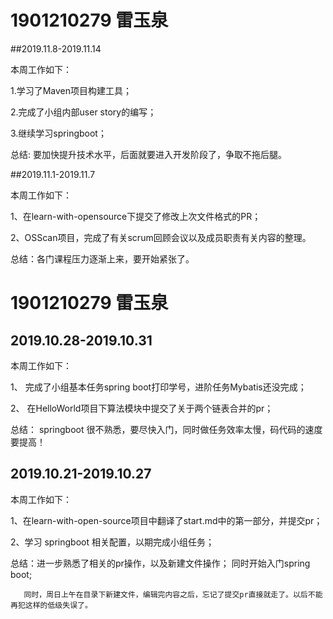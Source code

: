 # 1901210279 雷玉泉

##2019.11.8-2019.11.14

 本周工作如下：
 
   1.学习了Maven项目构建工具；
   
   2.完成了小组内部user story的编写；
   
   3.继续学习springboot；
   
 总结: 要加快提升技术水平，后面就要进入开发阶段了，争取不拖后腿。


##2019.11.1-2019.11.7

本周工作如下：

  1、在learn-with-opensource下提交了修改上次文件格式的PR；
 
  2、OSScan项目，完成了有关scrum回顾会议以及成员职责有关内容的整理。
 
  总结：各门课程压力逐渐上来，要开始紧张了。
  

# 1901210279 雷玉泉

## 2019.10.28-2019.10.31

本周工作如下：
   
   1、 完成了小组基本任务spring boot打印学号，进阶任务Mybatis还没完成；
    
   2、 在HelloWorld项目下算法模块中提交了关于两个链表合并的pr；
    
   总结： springboot 很不熟悉，要尽快入门，同时做任务效率太慢，码代码的速度要提高！
   

## 2019.10.21-2019.10.27

本周工作如下：

 1、在learn-with-open-source项目中翻译了start.md中的第一部分，并提交pr；

 2、学习 springboot 相关配置，以期完成小组任务；

 总结：进一步熟悉了相关的pr操作，以及新建文件操作； 同时开始入门spring boot;
  
       同时，周日上午在目录下新建文件，编辑完内容之后，忘记了提交pr直接就走了。以后不能再犯这样的低级失误了。

 

   
   

